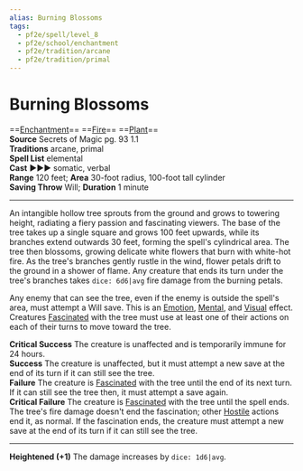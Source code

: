 ```yaml
---
alias: Burning Blossoms
tags:
  - pf2e/spell/level_8
  - pf2e/school/enchantment
  - pf2e/tradition/arcane
  - pf2e/tradition/primal
---
```


# Burning Blossoms

==[Enchantment](../../../Traits/Enchantment.md)== ==[Fire](../../../Traits/Fire.md)== ==[Plant](../../../Traits/Plant.md)==  
__Source__ Secrets of Magic pg. 93 1.1  
**Traditions** arcane, primal  
**Spell List** elemental  
**Cast** ►►► somatic, verbal  
**Range** 120 feet; **Area** 30-foot radius, 100-foot tall cylinder  
**Saving Throw** Will; **Duration** 1 minute

---

An intangible hollow tree sprouts from the ground and grows to towering height, radiating a fiery passion and fascinating viewers. The base of the tree takes up a single square and grows 100 feet upwards, while its branches extend outwards 30 feet, forming the spell's cylindrical area. The tree then blossoms, growing delicate white flowers that burn with white-hot fire. As the tree's branches gently rustle in the wind, flower petals drift to the ground in a shower of flame. Any creature that ends its turn under the tree's branches takes `dice: 6d6|avg` fire damage from the burning petals.

Any enemy that can see the tree, even if the enemy is outside the spell's area, must attempt a Will save. This is an [Emotion](../../../Traits/Emotion.md), [Mental](../../../Traits/Mental.md), and [Visual](../../../Traits/Visual.md) effect. Creatures [Fascinated](../../../Conditions/Fascinated.md) with the tree must use at least one of their actions on each of their turns to move toward the tree.

**Critical Success** The creature is unaffected and is temporarily immune for 24 hours.  
**Success** The creature is unaffected, but it must attempt a new save at the end of its turn if it can still see the tree.  
**Failure** The creature is [Fascinated](../../../Conditions/Fascinated.md) with the tree until the end of its next turn. If it can still see the tree then, it must attempt a save again.  
**Critical Failure** The creature is [Fascinated](../../../Conditions/Fascinated.md) with the tree until the spell ends. The tree's fire damage doesn't end the fascination; other [Hostile](../../../Conditions/Hostile.md) actions end it, as normal. If the fascination ends, the creature must attempt a new save at the end of its turn if it can still see the tree.

<hr>

**Heightened (+1)** The damage increases by `dice: 1d6|avg`.
